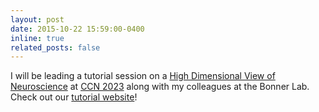 ```yaml
---
layout: post
date: 2015-10-22 15:59:00-0400
inline: true
related_posts: false
---
```


I will be leading a tutorial session on a <a href="https://2023.ccneuro.org/kt3.php">High Dimensional View of Neuroscience</a>
 at <a href="https://2023.ccneuro.org/">CCN 2023</a> along with my colleagues at the Bonner Lab. Check out our <a href="https://bonnerlab.github.io/ccn-tutorial/">tutorial website</a>!
